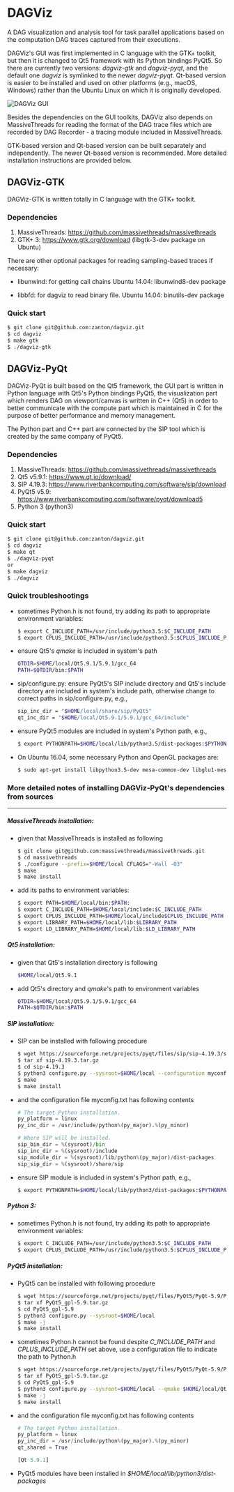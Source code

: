 DAGViz
======

A DAG visualization and analysis tool for task parallel applications
based on the computation DAG traces captured from their executions.

DAGViz's GUI was first implemented in C language with the GTK+ toolkit,
but then it is changed to Qt5 framework with its Python bindings PyQt5.
So there are currently two versions: *dagviz-gtk* and *dagviz-pyqt*, and the
default one *dagviz* is symlinked to the newer *dagviz-pyqt*.
Qt-based version is easier to be installed and used on other platforms
(e.g., macOS, Windows) rather than the Ubuntu Linux on which it is
originally developed.

![DAGViz GUI](./gui/dagviz_gui.png)

Besides the dependencies on the GUI toolkits, DAGViz also depends on MassiveThreads
for reading the format of the DAG trace files which are recorded by DAG Recorder -
a tracing module included in MassiveThreads.

GTK-based version and Qt-based version can be built separately and independently.
The newer Qt-based version is recommended.
More detailed installation instructions are provided below.


DAGViz-GTK
-----

DAGViz-GTK is written totally in C language with the GTK+ toolkit.

### Dependencies

1. MassiveThreads: https://github.com/massivethreads/massivethreads
2. GTK+ 3: https://www.gtk.org/download (libgtk-3-dev package on Ubuntu)


There are other optional packages for reading sampling-based traces
if necessary:

- libunwind: for getting call chains
  Ubuntu 14.04: libunwind8-dev package

- libbfd: for dagviz to read binary file.
  Ubuntu 14.04: binutils-dev package

### Quick start

```bash
$ git clone git@github.com:zanton/dagviz.git
$ cd dagviz
$ make gtk
$ ./dagviz-gtk
```


DAGViz-PyQt
-----

DAGViz-PyQt is built based on the Qt5 framework,
the GUI part is written in Python language with Qt5's Python bindings PyQt5,
the visualization part which renders DAG on viewport/canvas is written in C++ (Qt5)
in order to better communicate with
the compute part which is maintained in C for the purpose of better performance and 
memory management.

The Python part and C++ part are connected by the SIP tool which is created by the
same company of PyQt5.

### Dependencies
1. MassiveThreads: https://github.com/massivethreads/massivethreads
2. Qt5 v5.9.1: https://www.qt.io/download/
3. SIP 4.19.3: https://www.riverbankcomputing.com/software/sip/download
4. PyQt5 v5.9: https://www.riverbankcomputing.com/software/pyqt/download5
5. Python 3 (python3)

### Quick start

```bash
$ git clone git@github.com:zanton/dagviz.git
$ cd dagviz
$ make qt
$ ./dagviz-pyqt
or
$ make dagviz
$ ./dagviz
```

### Quick troubleshootings

- sometimes Python.h is not found, try adding its path to appropriate environment variables:

  ```bash
  $ export C_INCLUDE_PATH=/usr/include/python3.5:$C_INCLUDE_PATH
  $ export CPLUS_INCLUDE_PATH=/usr/include/python3.5:$CPLUS_INCLUDE_PATH
  ```

- ensure Qt5's *qmake* is included in system's path
  ```bash
  QTDIR=$HOME/local/Qt5.9.1/5.9.1/gcc_64
  PATH=$QTDIR/bin:$PATH
  ```

- sip/configure.py: ensure PyQt5's SIP include directory and Qt5's include directory are included in system's include path,
  otherwise change to correct paths in sip/configure.py, e.g.,
  ```bash
  sip_inc_dir = "$HOME/local/share/sip/PyQt5"
  qt_inc_dir = "$HOME/local/Qt5.9.1/5.9.1/gcc_64/include"
  ```

- ensure PyQt5 modules are included in system's Python path, e.g.,
  ```bash
  $ export PYTHONPATH=$HOME/local/lib/python3.5/dist-packages:$PYTHONPATH
  ```

- On Ubuntu 16.04, some necessary Python and OpenGL packages are:
  ```bash
  $ sudo apt-get install libpython3.5-dev mesa-common-dev libglu1-mesa-dev freeglut3-dev
  ```

### More detailed notes of installing DAGViz-PyQt's dependencies from sources
------

##### MassiveThreads installation:

- given that MassiveThreads is installed as following

  ```bash
  $ git clone git@github.com:massivethreads/massivethreads.git
  $ cd massivethreads
  $ ./configure --prefix=$HOME/local CFLAGS="-Wall -O3"
  $ make
  $ make install
  ```

- add its paths to environment variables:

  ```bash
  $ export PATH=$HOME/local/bin:$PATH:
  $ export C_INCLUDE_PATH=$HOME/local/include:$C_INCLUDE_PATH
  $ export CPLUS_INCLUDE_PATH=$HOME/local/include$CPLUS_INCLUDE_PATH
  $ export LIBRARY_PATH=$HOME/local/lib:$LIBRARY_PATH
  $ export LD_LIBRARY_PATH=$HOME/local/lib:$LD_LIBRARY_PATH
  ```

##### Qt5 installation:

- given that Qt5's installation directory is following

  ```bash
  $HOME/local/Qt5.9.1
  ```

- add Qt5's directory and *qmake*'s path to environment variables

  ```bash
  QTDIR=$HOME/local/Qt5.9.1/5.9.1/gcc_64
  PATH=$QTDIR/bin:$PATH
  ```

##### SIP installation:

- SIP can be installed with following procedure

  ```bash
  $ wget https://sourceforge.net/projects/pyqt/files/sip/sip-4.19.3/sip-4.19.3.tar.gz
  $ tar xf sip-4.19.3.tar.gz
  $ cd sip-4.19.3
  $ python3 configure.py --sysroot=$HOME/local --configuration myconfig.txt
  $ make
  $ make install
  ```

- and the configuration file myconfig.txt has following contents

  ```python
  # The target Python installation.
  py_platform = linux
  py_inc_dir = /usr/include/python%(py_major).%(py_minor)

  # Where SIP will be installed.
  sip_bin_dir = %(sysroot)/bin
  sip_inc_dir = %(sysroot)/include
  sip_module_dir = %(sysroot)/lib/python%(py_major)/dist-packages
  sip_sip_dir = %(sysroot)/share/sip
  ```

- ensure SIP module is included in system's Python path, e.g.,

  ```bash
  $ export PYTHONPATH=$HOME/local/lib/python3/dist-packages:$PYTHONPATH
  ```


##### Python 3:

- sometimes Python.h is not found, try adding its path to appropriate environment variables:

  ```bash
  $ export C_INCLUDE_PATH=/usr/include/python3.5:$C_INCLUDE_PATH
  $ export CPLUS_INCLUDE_PATH=/usr/include/python3.5:$CPLUS_INCLUDE_PATH
  ```

##### PyQt5 installation:

- PyQt5 can be installed with following procedure

  ```bash
  $ wget https://sourceforge.net/projects/pyqt/files/PyQt5/PyQt-5.9/PyQt5_gpl-5.9.tar.gz
  $ tar xf PyQt5_gpl-5.9.tar.gz
  $ cd PyQt5_gpl-5.9
  $ python3 configure.py --sysroot=$HOME/local
  $ make -j
  $ make install
  ```

- sometimes Python.h cannot be found despite *C_INCLUDE_PATH* and *CPLUS_INCLUDE_PATH*
set above, use a configuration file to indicate the path to Python.h

  ```bash
  $ wget https://sourceforge.net/projects/pyqt/files/PyQt5/PyQt-5.9/PyQt5_gpl-5.9.tar.gz
  $ tar xf PyQt5_gpl-5.9.tar.gz
  $ cd PyQt5_gpl-5.9
  $ python3 configure.py --sysroot=$HOME/local --qmake $HOME/local/Qt5.9.1/5.9.1/gcc_64/bin/qmake --sip $HOME/local/bin/sip --sip-incdir $HOME/local/include --sipdir $HOME/local/share/sip/PyQt5 --bindir $HOME/local/bin --destdir $HOME/local/lib/python3/dist-packages --stubsdir $HOME/local/lib/python3/dist-packages/PyQt5 --configuration myconfig.txt
  $ make -j
  $ make install
  ```

- and the configuration file myconfig.txt has following contents

  ```python
  # The target Python installation.
  py_platform = linux
  py_inc_dir = /usr/include/python%(py_major).%(py_minor)
  qt_shared = True

  [Qt 5.9.1]
  ```

- PyQt5 modules have been installed in *$HOME/local/lib/python3/dist-packages*
